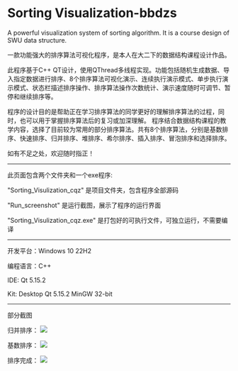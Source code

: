 # Sorting Visualization-bbdzs

 A powerful visualization system of sorting algorithm. It is a course design of SWU data structure.

一款功能强大的排序算法可视化程序，是本人在大二下的数据结构课程设计作品。

此程序基于C++ QT设计，使用QThread多线程实现。功能包括随机生成数据、导入指定数据进行排序、8个排序算法可视化演示、连续执行演示模式、单步执行演示模式、状态栏描述排序操作、排序算法操作次数统计、演示速度随时可调节、暂停和继续排序等。

程序的设计目的是帮助正在学习排序算法的同学更好的理解排序算法的过程，同时，也可以用于掌握排序算法后的复习或加深理解。
程序结合数据结构课程的教学内容，选择了目前较为常用的部分排序算法。共有8个排序算法，分别是基数排序、快速排序、归并排序、堆排序、希尔排序、插入排序、冒泡排序和选择排序。

如有不足之处，欢迎随时指正！

---------------------------------------------------------

此页面包含两个文件夹和一个exe程序:

"Sorting_Visulization_cqz" 是项目文件夹，包含程序全部源码

"Run_screenshot" 是运行截图，展示了程序的运行界面

"Sorting_Visulization_cqz.exe" 是打包好的可执行文件，可独立运行，不需要编译

---------------------------------------------------------

开发平台：Windows 10 22H2

编程语言：C++

IDE: Qt 5.15.2

Kit: Desktop Qt 5.15.2 MinGW 32-bit

---------------------------------------------------------
部分截图

归并排序：
![](https://github.com/bbdzs/Sorting-Visualization-bbdzs/raw/main/Run_screenshot/pic/mergeSort.png)

基数排序：
![](https://github.com/bbdzs/Sorting-Visualization-bbdzs/raw/main/Run_screenshot/pic/radixSort.png)

排序完成：
![](https://github.com/bbdzs/Sorting-Visualization-bbdzs/raw/main/Run_screenshot/pic/finishSort.png)



